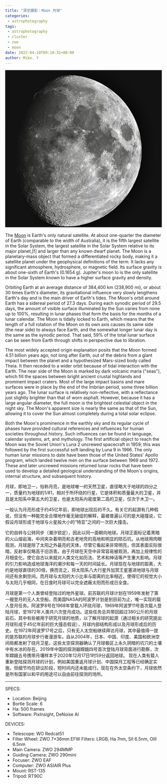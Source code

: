 ```yaml
---
title: "深空摄影：Moon 月球"
categories:
 - astrophotography
tags:
 - astrophotography
 - cluster
 - zwo
 - moon
date: 2022-04-18T09:10:31+08:00
author: Mike. Y
---
```



![2AD87617-2AE2-4437-9140-E0E5C7D112B1](../../../static/images/2AD87617-2AE2-4437-9140-E0E5C7D112B1.jpg)




The [Moon](https://en.wikipedia.org/wiki/Moon) is Earth's only natural satellite. At about one-quarter the diameter of Earth (comparable to the width of Australia), it is the fifth largest satellite in the Solar System, the largest satellite in the Solar System relative to its major planet,[f] and larger than any known dwarf planet. The Moon is a planetary-mass object that formed a differentiated rocky body, making it a satellite planet under the geophysical definitions of the term. It lacks any significant atmosphere, hydrosphere, or magnetic field. Its surface gravity is about one-sixth of Earth's (0.1654 g). Jupiter's moon Io is the only satellite in the Solar System known to have a higher surface gravity and density.

Orbiting Earth at an average distance of 384,400 km (238,900 mi), or about 30 times Earth's diameter, its gravitational influence very slowly lengthens Earth's day and is the main driver of Earth's tides. The Moon's orbit around Earth has a sidereal period of 27.3 days. During each synodic period of 29.5 days, the amount of visible surface illuminated by the Sun varies from none up to 100%, resulting in lunar phases that form the basis for the months of a lunar calendar. The Moon is tidally locked to Earth, which means that the length of a full rotation of the Moon on its own axis causes its same side (the near side) to always face Earth, and the somewhat longer lunar day is the same as the synodic period. That said, 59% of the total lunar surface can be seen from Earth through shifts in perspective due to libration.

The most widely accepted origin explanation posits that the Moon formed 4.51 billion years ago, not long after Earth, out of the debris from a giant impact between the planet and a hypothesized Mars-sized body called Theia. It then receded to a wider orbit because of tidal interaction with the Earth. The near side of the Moon is marked by dark volcanic maria ("seas"), which fill the spaces between bright ancient crustal highlands and prominent impact craters. Most of the large impact basins and mare surfaces were in place by the end of the Imbrian period, some three billion years ago. The lunar surface is relatively non-reflective, with a reflectance just slightly brighter than that of worn asphalt. However, because it has a large angular diameter, the full moon is the brightest celestial object in the night sky. The Moon's apparent size is nearly the same as that of the Sun, allowing it to cover the Sun almost completely during a total solar eclipse.

Both the Moon's prominence in the earthly sky and its regular cycle of phases have provided cultural references and influences for human societies throughout history. Such influences can be found in language, calendar systems, art, and mythology. The first artificial object to reach the Moon was the Soviet Union's Luna 2 uncrewed spacecraft in 1959; this was followed by the first successful soft landing by Luna 9 in 1966. The only human lunar missions to date have been those of the United States' Apollo program, which landed twelve men on the surface between 1969 and 1972. These and later uncrewed missions returned lunar rocks that have been used to develop a detailed geological understanding of the Moon's origins, internal structure, and subsequent history.



月球，即地卫一，俗称月亮，是地球唯一的天然卫星，直径略大于地球的四分之一，质量约为地球的1/81，相对于所环绕的行星，它是体积和质量最大的卫星，并且是太阳系中第五大的卫星，也是太阳系内密度第二高的卫星，仅次于木卫一。

一般认为月亮形成于约45亿年前，即地球出现后的不久。有关它的起源有几种假说，但没有一种能完全合理地作毫无破绽的解释，最被普遍认可的是大碰撞说，它假设月球形成于地球与火星般大小的“特亚”之间的一次巨大撞击。

它的自转与公转同步（潮汐锁定），因此以同一面朝向地球。月球正面标记着黑暗的火山熔岩海，中间夹杂着明亮和古老地壳的高地和明显的陨石坑。从地球用肉眼观测，月球是除了太阳之外最亮的天体，尽管它看起来非常明亮，但其表面实际很暗，反射率仅略高于旧沥青。由于月球在天空中非常容易被观测，再加上规律性的月相变化，使它自古以来就对人类文化如历法、艺术和神话等产生重大影响。月球的引力影响造成地球海洋的潮汐和每一天的时间延长。月球现在与地球的距离，大约是地球直径的30倍，换而言之，将太阳系八大行星外加冥王星塞进地球与月球间还有余剩空间。而月球与太阳的大小比率与距离的比率相近，使得它的视觉大小与太阳几乎相同，在日食时月球可以完全遮蔽太阳而形成日全食。

月球是第一个人类曾经登陆过的地外星球。前苏联的月球计划在1959年发射了第一艘登月的无人太空船，而美国NASA的阿波罗计划是到目前为止，唯一实现的载人登月任务。阿波罗8号在1968年曾载人环绕月球，1969年阿波罗11号首次载人登陆月球，至1972年人类共六次登月成功。这些任务总共带回超过380公斤的月球岩石，其中有些被用于研究月球的地质，以了解月球的起源（通过相关的研究提出月球形成于45亿年前的巨大撞击假说），月球内部结构形成以及月球形成后的历史。在1972年阿波罗17号之后，只有无人太空船继续拜访月球，其中最值得一提的是苏联的月球步行者漫游车。自从2004年，日本、中国、印度、美国和欧洲空间局都发射了绕月卫星。这些太空探测器确认了月球极区上永久阴暗的坑穴的土壤中有水冰的存在。2019年中国的探测器嫦娥四号首次登陆月球背面进行勘察，次年嫦娥五号携带月壤样本于2020年12月17日1时59分返回地球。 现在人类有载人重新登陆探测月球的计划，例如美国重返月球计划、中国探月工程等已经确定实施，但细节均在研议阶段，短时间内还未能成行。现在在外太空条约下，月球依然是所有国家以和平的用途可以自由前往探测的场所。

---

SPECS:
- Location: Beijing
- Bortle Scale: 6
- Ha: 500 frames
- Software: PixInsight, DeNoise AI


DEVICES:
- Telescope: WO Redcat51
- Filter Wheel: ZWO 7*36mm EFW Filters: LRGB, Ha 7nm, SII 6.5nm, OIII 6.5nm
- Main Camera: ZWO 294MMP
- Guiding Camera: ZWO 290mini
- Focuser: ZWO EAF
- Computer: ZWO ASIAIR Plus
- Mount: RST-135
- Tripod: RT90C